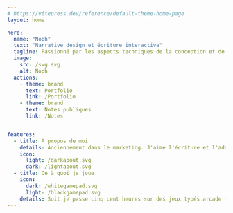 ```yaml
---
# https://vitepress.dev/reference/default-theme-home-page
layout: home

hero:
  name: "Noph"
  text: "Narrative design et écriture interactive"
  tagline: Passionné par les aspects techniques de la conception et de l'écriture d'expériences interactives
  image:
    src: /svg.svg
    alt: Noph
  actions:
    - theme: brand
      text: Portfolio
      link: /Portfolio
    - theme: brand
      text: Notes publiques
      link: /Notes


features:
  - title: À propos de moi
    details: Anciennement dans le marketing. J'aime l'écriture et l'adaptation d'une narration à des structures interactives et la glace au chocolat.
    icon: 
      light: /darkabout.svg
      dark: /lightabout.svg
  - title: Ce à quoi je joue
    icon: 
      dark: /whitegamepad.svg
      light: /blackgamepad.svg
    details: Soit je passe cinq cent heures sur des jeux typés arcade (Celeste, Spelunky, Risk of Rain) de façon éparpillée, soit je sacrifie mes nuits pour faire d'une traite (ou presque) des jeux narratifs comme Omori, Citizen Sleeper, ou OneShot. 
---
```


